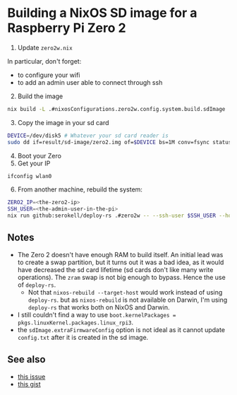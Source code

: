 # Building a NixOS SD image for a Raspberry Pi Zero 2

1. Update `zero2w.nix`

In particular, don't forget:
- to configure your wifi
- to add an admin user able to connect through ssh

2. Build the image
```sh
nix build -L .#nixosConfigurations.zero2w.config.system.build.sdImage
```

3. Copy the image in your sd card

```sh
DEVICE=/dev/disk5 # Whatever your sd card reader is
sudo dd if=result/sd-image/zero2.img of=$DEVICE bs=1M conv=fsync status=progress
```

4. Boot your Zero
5. Get your IP

```sh
ifconfig wlan0
```

6. From another machine, rebuild the system:
```sh
ZERO2_IP=<the-zero2-ip>
SSH_USER=<the-admin-user-in-the-pi>
nix run github:serokell/deploy-rs .#zero2w -- --ssh-user $SSH_USER --hostname $ZERO2_IP
```

## Notes

- The Zero 2 doesn't have enough RAM to build itself. An initial lead was to create a swap partition, but it turns out it was a bad idea, as it would have decreased the sd card lifetime (sd cards don't like many write operations). The `zram` swap is not big enough to bypass. Hence the use of `deploy-rs`.
  - Not that `nixos-rebuild --target-host` would work instead of using `deploy-rs`. but as `nixos-rebuild` is not available on Darwin, I'm using `deploy-rs` that works both on NixOS and Darwin.
- I still couldn't find a way to use `boot.kernelPackages = pkgs.linuxKernel.packages.linux_rpi3`. 
- the `sdImage.extraFirmwareConfig` option is not ideal as it cannot update `config.txt` after it is created in the sd image.

## See also
- [this issue](https://github.com/NixOS/nixpkgs/issues/216886)
- [this gist](https://gist.github.com/plmercereau/0c8e6ed376dc77617a7231af319e3d29)

